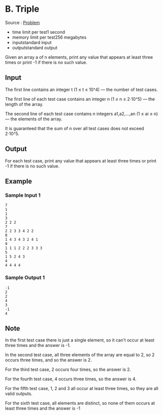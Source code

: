 # B. Triple

Source : [Problem](https://codeforces.com/problemset/problem/1669/B)

- time limit per test1 second
- memory limit per test256 megabytes
- inputstandard input
- outputstandard output

Given an array a of n elements, print any value that appears at least three times or print -1 if there is no such value.

## Input

The first line contains an integer t (1 ≤ t ≤ 10^4) — the number of test cases.

The first line of each test case contains an integer n (1 ≤ n ≤ 2⋅10^5) — the length of the array.

The second line of each test case contains n integers a1,a2,…,an (1 ≤ ai ≤ n) — the elements of the array.

It is guaranteed that the sum of n over all test cases does not exceed 2⋅10^5.

## Output

For each test case, print any value that appears at least three times or print -1 if there is no such value.

## Example

### Sample Input 1

    7
    1
    1
    3
    2 2 2
    7
    2 2 3 3 4 2 2
    8
    1 4 3 4 3 2 4 1
    9
    1 1 1 2 2 2 3 3 3
    5
    1 5 2 4 3
    4
    4 4 4 4

### Sample Output 1

    -1
    2
    2
    4
    3
    -1
    4

## Note

In the first test case there is just a single element, so it can't occur at least three times and the answer is -1.

In the second test case, all three elements of the array are equal to 2, so 2 occurs three times, and so the answer is 2.

For the third test case, 2 occurs four times, so the answer is 2.

For the fourth test case, 4 occurs three times, so the answer is 4.

For the fifth test case, 1, 2 and 3 all occur at least three times, so they are all valid outputs.

For the sixth test case, all elements are distinct, so none of them occurs at least three times and the answer is -1
